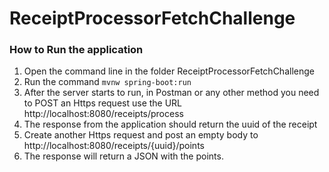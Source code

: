 # ReceiptProcessorFetchChallenge

### How to Run the application

1. Open the command line in the folder ReceiptProcessorFetchChallenge
2. Run the command `mvnw spring-boot:run`
3. After the server starts to run, in Postman or any other method you need to POST an Https request use the URL http://localhost:8080/receipts/process
4. The response from the application should return the uuid of the receipt
5. Create another Https request and post an empty body to http://localhost:8080/receipts/{uuid}/points
6. The response will return a JSON with the points.
